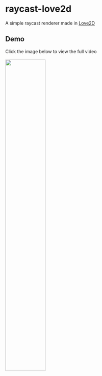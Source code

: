 # raycast-love2d
A simple raycast renderer made in [Love2D](https://love2d.org)

## Demo
Click the image below to view the full video
<br>
<br>
<a href="https://i.imgur.com/LY1zwak.gifv">
  <img src="https://i.imgur.com/LY1zwak.gif" width="50%" height="auto" />
</a>

